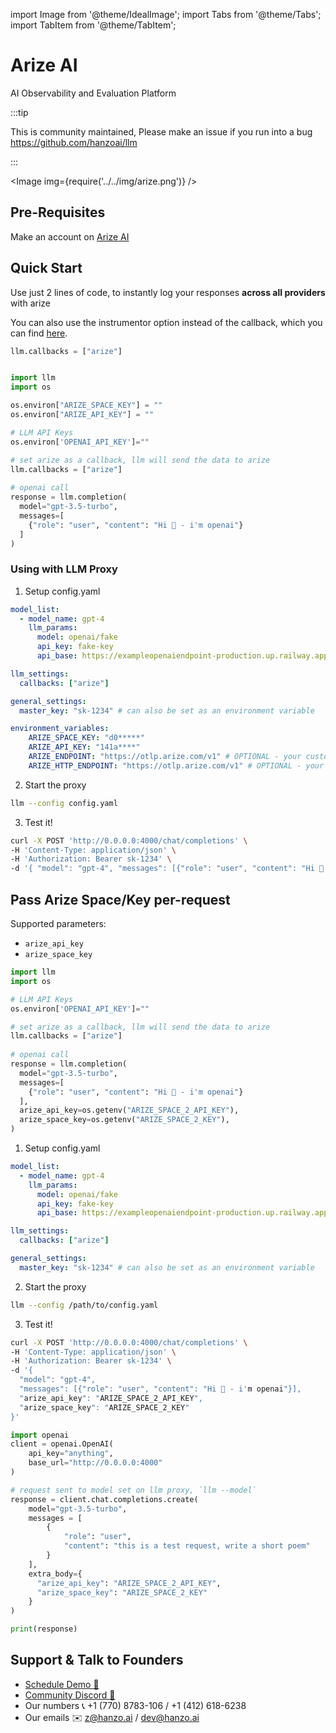 
import Image from '@theme/IdealImage';
import Tabs from '@theme/Tabs';
import TabItem from '@theme/TabItem';

# Arize AI

AI Observability and Evaluation Platform

:::tip

This is community maintained, Please make an issue if you run into a bug
https://github.com/hanzoai/llm

:::

<Image img={require('../../img/arize.png')} />



## Pre-Requisites
Make an account on [Arize AI](https://app.arize.com/auth/login)

## Quick Start
Use just 2 lines of code, to instantly log your responses **across all providers** with arize

You can also use the instrumentor option instead of the callback, which you can find [here](https://docs.arize.com/arize/llm-tracing/tracing-integrations-auto/llm).

```python
llm.callbacks = ["arize"]
```

```python

import llm
import os

os.environ["ARIZE_SPACE_KEY"] = ""
os.environ["ARIZE_API_KEY"] = ""

# LLM API Keys
os.environ['OPENAI_API_KEY']=""

# set arize as a callback, llm will send the data to arize
llm.callbacks = ["arize"]
 
# openai call
response = llm.completion(
  model="gpt-3.5-turbo",
  messages=[
    {"role": "user", "content": "Hi 👋 - i'm openai"}
  ]
)
```

### Using with LLM Proxy

1. Setup config.yaml
```yaml
model_list:
  - model_name: gpt-4
    llm_params:
      model: openai/fake
      api_key: fake-key
      api_base: https://exampleopenaiendpoint-production.up.railway.app/

llm_settings:
  callbacks: ["arize"]

general_settings:
  master_key: "sk-1234" # can also be set as an environment variable

environment_variables:
    ARIZE_SPACE_KEY: "d0*****"
    ARIZE_API_KEY: "141a****"
    ARIZE_ENDPOINT: "https://otlp.arize.com/v1" # OPTIONAL - your custom arize GRPC api endpoint
    ARIZE_HTTP_ENDPOINT: "https://otlp.arize.com/v1" # OPTIONAL - your custom arize HTTP api endpoint. Set either this or ARIZE_ENDPOINT or Neither (defaults to https://otlp.arize.com/v1 on grpc)
```

2. Start the proxy

```bash
llm --config config.yaml
```

3. Test it!

```bash
curl -X POST 'http://0.0.0.0:4000/chat/completions' \
-H 'Content-Type: application/json' \
-H 'Authorization: Bearer sk-1234' \
-d '{ "model": "gpt-4", "messages": [{"role": "user", "content": "Hi 👋 - i'm openai"}]}'
```

## Pass Arize Space/Key per-request

Supported parameters:
- `arize_api_key`
- `arize_space_key`

<Tabs>
<TabItem value="sdk" label="SDK">

```python
import llm
import os

# LLM API Keys
os.environ['OPENAI_API_KEY']=""

# set arize as a callback, llm will send the data to arize
llm.callbacks = ["arize"]
 
# openai call
response = llm.completion(
  model="gpt-3.5-turbo",
  messages=[
    {"role": "user", "content": "Hi 👋 - i'm openai"}
  ],
  arize_api_key=os.getenv("ARIZE_SPACE_2_API_KEY"),
  arize_space_key=os.getenv("ARIZE_SPACE_2_KEY"),
)
```

</TabItem>
<TabItem value="proxy" label="PROXY">

1. Setup config.yaml
```yaml
model_list:
  - model_name: gpt-4
    llm_params:
      model: openai/fake
      api_key: fake-key
      api_base: https://exampleopenaiendpoint-production.up.railway.app/

llm_settings:
  callbacks: ["arize"]

general_settings:
  master_key: "sk-1234" # can also be set as an environment variable
```

2. Start the proxy

```bash
llm --config /path/to/config.yaml
```

3. Test it!

<Tabs>
<TabItem value="curl" label="CURL">

```bash
curl -X POST 'http://0.0.0.0:4000/chat/completions' \
-H 'Content-Type: application/json' \
-H 'Authorization: Bearer sk-1234' \
-d '{
  "model": "gpt-4",
  "messages": [{"role": "user", "content": "Hi 👋 - i'm openai"}],
  "arize_api_key": "ARIZE_SPACE_2_API_KEY",
  "arize_space_key": "ARIZE_SPACE_2_KEY"
}'
```
</TabItem>
<TabItem value="openai_python" label="OpenAI Python">

```python
import openai
client = openai.OpenAI(
    api_key="anything",
    base_url="http://0.0.0.0:4000"
)

# request sent to model set on llm proxy, `llm --model`
response = client.chat.completions.create(
    model="gpt-3.5-turbo",
    messages = [
        {
            "role": "user",
            "content": "this is a test request, write a short poem"
        }
    ],
    extra_body={
      "arize_api_key": "ARIZE_SPACE_2_API_KEY",
      "arize_space_key": "ARIZE_SPACE_2_KEY"
    }
)

print(response)
```
</TabItem>
</Tabs>
</TabItem>
</Tabs>

## Support & Talk to Founders

- [Schedule Demo 👋](https://calendly.com/d/4mp-gd3-k5k/hanzoai-1-1-onboarding-llm-hosted-version)
- [Community Discord 💭](https://discord.gg/XthHQQj)
- Our numbers 📞 +1 (770) 8783-106 / ‭+1 (412) 618-6238‬
- Our emails ✉️ z@hanzo.ai / dev@hanzo.ai
